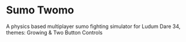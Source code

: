 # Sumo Twomo
A physics based multiplayer sumo fighting simulator for Ludum Dare 34, themes: Growing &amp; Two Button Controls
